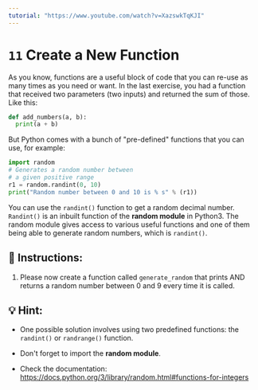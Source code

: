 ```yaml
---
tutorial: "https://www.youtube.com/watch?v=XazswkTqKJI"
---
```


# `11` Create a New Function

As you know, functions are a useful block of code that you can re-use as many times as you need or want. In the last exercise, you had a function that received two parameters (two inputs) and returned the sum of those. Like this:

```py
def add_numbers(a, b):
  print(a + b)


```

But Python comes with a bunch of "pre-defined" functions that you can use, for example:

```py
import random
# Generates a random number between
# a given positive range
r1 = random.randint(0, 10)
print("Random number between 0 and 10 is % s" % (r1))
```

You can use the `randint()` function to get a random decimal number. `Randint()` is an inbuilt function of the **random module** in Python3. The random module gives access to various useful functions and one of them being able to generate random numbers, which is `randint()`.

## 📝 Instructions:

1. Please now create a function called `generate_random` that prints AND returns a random number
between 0 and 9 every time it is called.

## 💡 Hint:

- One possible solution involves using two predefined functions: the `randint()` or `randrange()` function.

- Don't forget to import the **random module**.

- Check the documentation: https://docs.python.org/3/library/random.html#functions-for-integers


